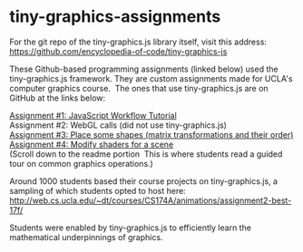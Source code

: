# tiny-graphics-assignments

For the git repo of the tiny-graphics.js library itself, visit this address:
https://github.com/encyclopedia-of-code/tiny-graphics-js

These Github-based programming assignments (linked below) used the tiny-graphics.js framework.  They are custom assignments made for UCLA's computer graphics course.  The ones that use tiny-graphics.js are on GitHub at the links below:

[Assignment #1: JavaScript Workflow Tutorial](https://github.com/intro-graphics-master/a1_s19)  
Assignment #2: WebGL calls (did not use tiny-graphics.js)  
[Assignment #3: Place some shapes (matrix transformations and their order)](https://github.com/intro-graphics-master/a3_s19)  
[Assignment #4: Modify shaders for a scene](https://github.com/intro-graphics-master/a4_s19)  
(Scroll down to the readme portion  This is where students read a guided tour on common graphics operations.)

Around 1000 students based their course projects on tiny-graphics.js, a sampling of which students opted to host here:  
http://web.cs.ucla.edu/~dt/courses/CS174A/animations/assignment2-best-17f/

Students were enabled by tiny-graphics.js to efficiently learn the mathematical underpinnings of graphics.
